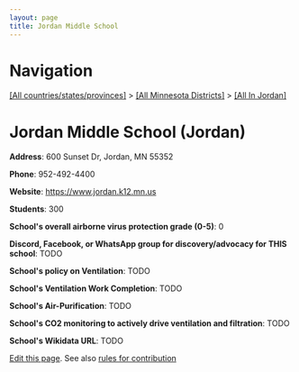 ```yaml
---
layout: page
title: Jordan Middle School
---
```

# Navigation

[[All countries/states/provinces]](../../..) > [[All Minnesota Districts]](../..) > [[All In Jordan]](..)

# Jordan Middle School (Jordan)

**Address**: 600 Sunset Dr, Jordan, MN 55352

**Phone**: 952-492-4400

**Website**: <https://www.jordan.k12.mn.us>

**Students**: 300

**School's overall airborne virus protection grade (0-5)**: 0

**Discord, Facebook, or WhatsApp group for discovery/advocacy for THIS school**: TODO

**School's policy on Ventilation**: TODO

**School's Ventilation Work Completion**: TODO

**School's Air-Purification**: TODO

**School's CO2 monitoring to actively drive ventilation and filtration**: TODO

**School's Wikidata URL**: TODO


[Edit this page](https://github.com/ventilate-schools/MN/edit/main/./Jordan/Jordan_Middle_School.md). See also [rules for contribution](../../../contribution-rules/)